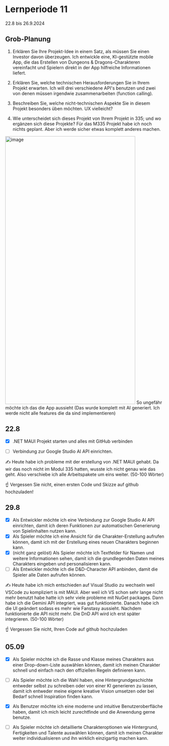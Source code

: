 # Lernperiode 11

22.8 bis 26.9.2024

## Grob-Planung

1. Erklären Sie Ihre Projekt-Idee in einem Satz, als müssen Sie einen Investor davon überzeugen.
Ich entwickle eine, KI-gestützte mobile App, die das Erstellen von Dungeons & Dragons-Charakteren vereinfacht und Spielern direkt in der App hilfreiche Informationen liefert.

3. Erklären Sie, welche technischen Herausforderungen Sie in Ihrem Projekt erwarten.
Ich will drei verschiedene API's benutzen und zwei von denen müssen irgendwie zusammenarbeiten (function calling).

3. Beschreiben Sie, welche nicht-technischen Aspekte Sie in diesem Projekt besonders üben möchten.
   UX vielleicht? 
4. Wie unterscheidet sich dieses Projekt von Ihrem Projekt in 335; und wo ergänzen sich diese Projekte?
   Für das M335 Projekt habe ich noch nichts geplant. Aber ich werde sicher etwas komplett anderes machen.


<img width="412" height="848" alt="image" src="https://github.com/user-attachments/assets/077f5d9a-04c8-4d64-bb97-efde9193f295" />
So ungefähr möchte ich das die App aussieht (Das wurde komplett mit AI generiert. Ich werde nicht alle features die da sind implementieren) 


## 22.8

- [x] .NET MAUI Projekt starten und alles mit GitHub verbinden
- [ ] Verbindung zur Google Studio AI API einrichten.


✍️ Heute habe ich probleme mit der erstellung von .NET MAUI gehabt. Da wir das noch nicht im Modul 335 hatten, wusste ich nicht genau wie das geht. Also verschiebe ich alle Arbeitspakete um eins weiter. (50-100 Wörter)

☝️ Vergessen Sie nicht, einen ersten Code und Skizze auf github hochzuladen!

## 29.8

- [x] Als Entwickler möchte ich eine Verbindung zur Google Studio AI API einrichten, damit ich deren Funktionen zur automatischen Generierung von Spielinhalten nutzen kann.
- [x] Als Spieler möchte ich eine Ansicht für die Charakter-Erstellung aufrufen können, damit ich mit der Erstellung eines neuen Charakters beginnen kann.
- [x] (nicht ganz gelöst) Als Spieler möchte ich Textfelder für Namen und weitere Informationen sehen, damit ich die grundlegenden Daten meines Charakters eingeben und personalisieren kann.
- [ ] Als Entwickler möchte ich die D&D-Character API anbinden, damit die Spieler alle Daten aufrufen können.

✍️ Heute habe ich mich entschieden auf Visual Studio zu wechseln weil VSCode zu kompliziert is mit MAUI. Aber weil ich VS schon sehr lange nicht mehr benutzt habe hatte ich sehr viele probleme mit NuGet packages. Dann habe ich die Gemini API integriert, was gut funktionierte. Danach habe ich die UI geändert sodass es mehr wie Fanstasy aussieht. Nachdem funktionierte die API nicht mehr. Die DnD API wird ich erst später integrieren. (50-100 Wörter)

☝️ Vergessen Sie nicht, Ihren Code auf github hochzuladen


## 05.09

- [x] Als Spieler möchte ich die Rasse und Klasse meines Charakters aus einer Drop-down-Liste auswählen können, damit ich meinen Charakter schnell und einfach nach den offiziellen Regeln definieren kann.
- [ ] Als Spieler möchte ich die Wahl haben, eine Hintergrundgeschichte entweder selbst zu schreiben oder von einer KI generieren zu lassen, damit ich entweder meine eigene kreative Vision umsetzen oder bei Bedarf schnell Inspiration finden kann.
- [x] Als Benutzer möchte ich eine moderne und intuitive Benutzeroberfläche haben, damit ich mich leicht zurechtfinde und die Anwendung gerne benutze.
- [ ] Als Spieler möchte ich detaillierte Charakteroptionen wie Hintergrund, Fertigkeiten und Talente auswählen können, damit ich meinen Charakter weiter individualisieren und ihn wirklich einzigartig machen kann. 



